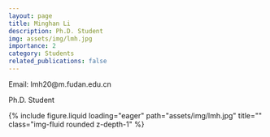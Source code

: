 ```yaml
---
layout: page
title: Minghan Li
description: Ph.D. Student
img: assets/img/lmh.jpg
importance: 2
category: Students
related_publications: false
---
```


<div class="row">
    <div class="col-sm-8 mt-3 mt-md-0">
        <p>Email: lmh20@m.fudan.edu.cn</p>
        <p>Ph.D. Student</p>
    </div>
    <div class="col-sm-4 mt-3 mt-md-0">
        {% include figure.liquid loading="eager" path="assets/img/lmh.jpg" title="" class="img-fluid rounded z-depth-1" %}
    </div>
</div>
